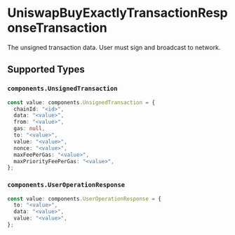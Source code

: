 # UniswapBuyExactlyTransactionResponseTransaction

The unsigned transaction data. User must sign and broadcast to network.


## Supported Types

### `components.UnsignedTransaction`

```typescript
const value: components.UnsignedTransaction = {
  chainId: "<id>",
  data: "<value>",
  from: "<value>",
  gas: null,
  to: "<value>",
  value: "<value>",
  nonce: "<value>",
  maxFeePerGas: "<value>",
  maxPriorityFeePerGas: "<value>",
};
```

### `components.UserOperationResponse`

```typescript
const value: components.UserOperationResponse = {
  to: "<value>",
  data: "<value>",
  value: "<value>",
};
```

